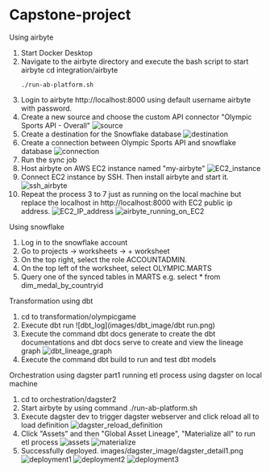 # Capstone-project


Using airbyte
1. Start Docker Desktop
2. Navigate to the airbyte directory and execute the bash script to start airbyte
    cd integration/airbyte
   ```
   ./run-ab-platform.sh
   ```
3. Login to airbyte http://localhost:8000 using default username airbyte with password.
4. Create a new source and choose the custom API connector "Olympic Sports API - Overall"
    ![source](images/airbyte/airbyte_source.png)
5. Create a destination for the Snowflake database
    ![destination](images/airbyte/airbyte_destination.png)
6. Create a connection between Olympic Sports API and snowflake database
    ![connection](images/airbyte/airbyte_connection.png)
7. Run the sync job
8. Host airbyte on AWS EC2 instance named "my-airbyte"
    ![EC2_instance](images/airbyte_ec2_image/ec2_aws_instance.png)
9. Connect EC2 instance by SSH. Then install airbyte and start it.
    ![ssh_airbyte](<images/airbyte_ec2_image/airbyte on EC2.png>)
10. Repeat the process 3 to 7 just as running on the local machine but replace the localhost in http://localhost:8000 with EC2 public ip address.
    ![EC2_IP_address](images/airbyte_ec2_image/ec2_aws.png)
    ![airbyte_running_on_EC2](images/airbyte_ec2_image/airbyte_running_in_ecs.png)


Using snowflake
1. Log in to the snowflake account
2. Go to projects -> worksheets -> + worksheet
3. On the top right, select the role ACCOUNTADMIN.
4. On the top left of the worksheet, select OLYMPIC.MARTS
5. Query one of the synced tables in MARTS e.g. select * from dim_medal_by_countryid


Transformation using dbt
1. cd to transformation/olympicgame
2. Execute dbt run
    ![dbt_log](images/dbt_image/dbt run.png)
3. Execute the command dbt docs generate to create the dbt documentations and dbt docs serve to create and view the lineage graph
    ![dbt_lineage_graph](images/dbt_image/dbt_lineage_graph.png)
4. Execute the command dbt build to run and test dbt models

Orchestration using dagster
part1 running etl process using dagster on local machine
1. cd to orchestration/dagster2
2. Start airbyte by using command ./run-ab-platform.sh 
3. Execute dagster dev to trigger dagster webserver and click reload all to load definition
    ![dagster_reload_definition](images/dagster_image/dagster_reload_definition.png)
4. Click "Assets" and then "Global Asset Lineage", "Materialize all" to run etl process
    ![assets](images/dagster_image/dagster_run1.png)
    ![materialize](images/dagster_image/dagster_run2.png)
5. Successfully deployed.
    images/dagster_image/dagster_detail1.png
    ![deployment1](images/dagster_image/dagster_detail1.png)
    ![deployment2](images/dagster_image/dagster_detail2.png)
    ![deployment3](images/dagster_image/dagster_detail3.png)





